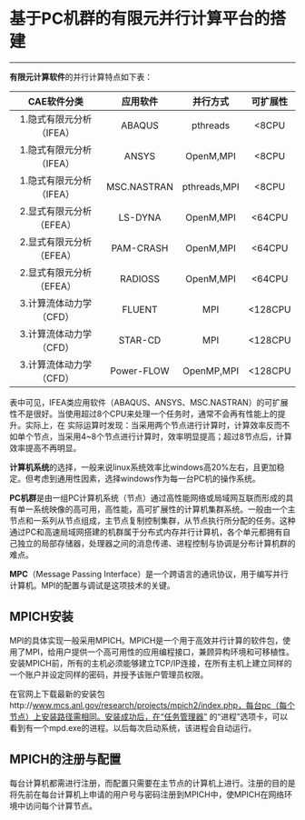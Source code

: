 # 基于PC机群的有限元并行计算平台的搭建
---
**有限元计算软件**的并行计算特点如下表：

CAE软件分类|应用软件|并行方式|可扩展性
:--:|:--:|:--:|:--:
1.隐式有限元分析（IFEA）|ABAQUS|pthreads|<8CPU
1.隐式有限元分析（IFEA）|ANSYS|OpenM,MPI|<8CPU
1.隐式有限元分析（IFEA）|MSC.NASTRAN|pthreads,MPI|<8CPU
2.显式有限元分析（EFEA）|LS-DYNA|OpenM,MPI|<64CPU
2.显式有限元分析（EFEA）|PAM-CRASH|OpenM,MPI|<64CPU
2.显式有限元分析（EFEA）|RADIOSS|OpenM,MPI|<64CPU
3.计算流体动力学（CFD）|FLUENT|MPI|<128CPU
3.计算流体动力学（CFD）|STAR-CD|MPI|<128CPU
3.计算流体动力学（CFD）|Power-FLOW|OpenMP,MPI|<128CPU

表中可见，IFEA类应用软件（ABAQUS、ANSYS、MSC.NASTRAN）的可扩展性不是很好。当使用超过8个CPU来处理一个任务时，通常不会再有性能上的提升。实际上，在
实际运算时发现：当采用两个节点进行计算时，计算效率反而不如单个节点，当采用4~8个节点进行计算时，效率明显提高；超过8节点后，计算效率提高不再明显。

**计算机系统**的选择，一般来说linux系统效率比windows高20%左右，且更加稳定。但考虑到通用性因素，选择windows作为每一台PC机的操作系统。

**PC机群**是由一组PC计算机系统（节点）通过高性能网络或局域网互联而形成的具有单一系统映像的高可用，高性能，高可扩展性的计算机集群系统。一般由一个主节点和一系列从节点组成，主节点复制控制集群，从节点执行所分配的任务。这种通过PC和高速局域网搭建的机群属于分布式内存并行计算机，各个单元都拥有自己独立的局部存储器，处理器之间的消息传递、进程控制与协调是分布计算机群的难点。

**MPC**（Message Passing Interface）是一个跨语言的通讯协议，用于编写并行计算机。MPI的配置与调试是这项技术的关键。

## MPICH安装
MPI的具体实现一般采用MPICH。MPICH是一个用于高效并行计算的软件包，使用了MPI，给用户提供一个高可用性的应用编程接口，兼顾异构环境和可移植性。
安装MPICH前，所有的主机必须能够建立TCP/IP连接，在所有主机上建立同样的一个账户并设定同样的密码，并授予该账户管理员权限。

在官网上下载最新的安装包http://www.mcs.anl.gov/research/projects/mpich2/index.php，每台pc（每个节点）上安装路径需相同。安装成功后，在“任务管理器”
的“进程”选项卡，可以看到有一个mpd.exe的进程。以后每次启动系统，该进程会自动运行。

## MPICH的注册与配置
每台计算机都需进行注册，而配置只需要在主节点的计算机上进行。注册的目的是将先前在每台计算机上申请的用户号与密码注册到MPICH中，使MPICH在网络环境中访问每个计算节点。
